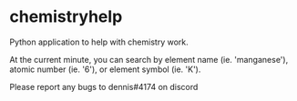# chemistryhelp
Python application to help with chemistry work. 

At the current minute, you can search by element name (ie. 'manganese'), atomic number (ie. '6'), or element symbol (ie. 'K').

Please report any bugs to dennis#4174 on discord
